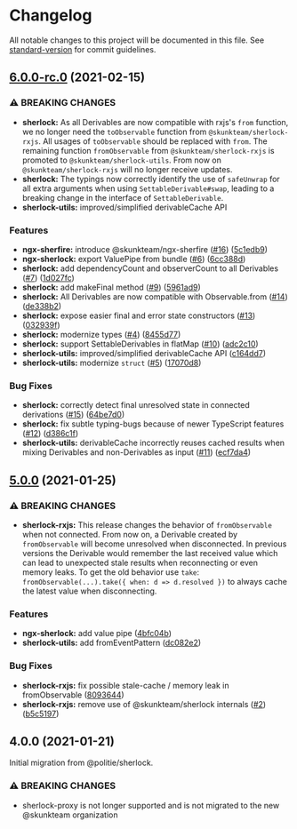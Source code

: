 # Changelog

All notable changes to this project will be documented in this file. See [standard-version](https://github.com/conventional-changelog/standard-version) for commit guidelines.

## [6.0.0-rc.0](https://github.com/skunkteam/sherlock/compare/v5.0.0...v6.0.0-rc.0) (2021-02-15)

### ⚠ BREAKING CHANGES

-   **sherlock:** As all Derivables are now compatible with rxjs's `from` function, we no longer need the `toObservable` function from `@skunkteam/sherlock-rxjs`. All usages of `toObservable` should be replaced with `from`. The remaining function `fromObservable` from `@skunkteam/sherlock-rxjs` is promoted to `@skunkteam/sherlock-utils`. From now on `@skunkteam/sherlock-rxjs` will no longer receive updates.
-   **sherlock:** The typings now correctly identify the use of `safeUnwrap` for all extra arguments when using `SettableDerivable#swap`, leading to a breaking change in the interface of `SettableDerivable`.
-   **sherlock-utils:** improved/simplified derivableCache API

### Features

-   **ngx-sherfire:** introduce @skunkteam/ngx-sherfire ([#16](https://github.com/skunkteam/sherlock/issues/16)) ([5c1edb9](https://github.com/skunkteam/sherlock/commit/5c1edb9ce2b830c8fa8607a4a07fdaf9fb652ad1))
-   **ngx-sherlock:** export ValuePipe from bundle ([#6](https://github.com/skunkteam/sherlock/issues/6)) ([6cc388d](https://github.com/skunkteam/sherlock/commit/6cc388d9a836b9244fcea23b9ab621b1b21fd6c7))
-   **sherlock:** add dependencyCount and observerCount to all Derivables ([#7](https://github.com/skunkteam/sherlock/issues/7)) ([1d027fc](https://github.com/skunkteam/sherlock/commit/1d027fc163dbf95ee0b8305cb673f1473b42b4e7))
-   **sherlock:** add makeFinal method ([#9](https://github.com/skunkteam/sherlock/issues/9)) ([5961ad9](https://github.com/skunkteam/sherlock/commit/5961ad90cb4ea10f2a52b80e6d45cf558f215cbf))
-   **sherlock:** All Derivables are now compatible with Observable.from ([#14](https://github.com/skunkteam/sherlock/issues/14)) ([de338b2](https://github.com/skunkteam/sherlock/commit/de338b26f0a10de3197f86d5e74be8fca3587fba))
-   **sherlock:** expose easier final and error state constructors ([#13](https://github.com/skunkteam/sherlock/issues/13)) ([032939f](https://github.com/skunkteam/sherlock/commit/032939fc0996436206cc91dbb46a9395b66b44d7))
-   **sherlock:** modernize types ([#4](https://github.com/skunkteam/sherlock/issues/4)) ([8455d77](https://github.com/skunkteam/sherlock/commit/8455d77aea9dc7e593614c2227554093278c8f64))
-   **sherlock:** support SettableDerivables in flatMap ([#10](https://github.com/skunkteam/sherlock/issues/10)) ([adc2c10](https://github.com/skunkteam/sherlock/commit/adc2c10f5872a62672cb0e60c7944be569d41e5d))
-   **sherlock-utils:** improved/simplified derivableCache API ([c164dd7](https://github.com/skunkteam/sherlock/commit/c164dd7e6dbd1c3413f9ec3f5a948176fc9c7da2))
-   **sherlock-utils:** modernize `struct` ([#5](https://github.com/skunkteam/sherlock/issues/5)) ([17070d8](https://github.com/skunkteam/sherlock/commit/17070d8a439c8be940d013023d18086facf89fc3))

### Bug Fixes

-   **sherlock:** correctly detect final unresolved state in connected derivations ([#15](https://github.com/skunkteam/sherlock/issues/15)) ([64be7d0](https://github.com/skunkteam/sherlock/commit/64be7d05854770b4a324a91f43680fdc3a5a9fe5))
-   **sherlock:** fix subtle typing-bugs because of newer TypeScript features ([#12](https://github.com/skunkteam/sherlock/issues/12)) ([d386c1f](https://github.com/skunkteam/sherlock/commit/d386c1fe8e09bc3d274f891bbd028be09e0d606f))
-   **sherlock-utils:** derivableCache incorrectly reuses cached results when mixing Derivables and non-Derivables as input ([#11](https://github.com/skunkteam/sherlock/issues/11)) ([ecf7da4](https://github.com/skunkteam/sherlock/commit/ecf7da41c82267d2b61f1c26c85751b9249ee62c))

## [5.0.0](https://github.com/skunkteam/sherlock/compare/v4.0.0...v5.0.0) (2021-01-25)

### ⚠ BREAKING CHANGES

-   **sherlock-rxjs:** This release changes the behavior of `fromObservable` when not connected. From now on, a Derivable created by `fromObservable` will become unresolved when disconnected. In previous versions the Derivable would remember the last received value which can lead to unexpected stale results when reconnecting or even memory leaks. To get the old behavior use `take`: `fromObservable(...).take({ when: d => d.resolved })` to always cache the latest value when disconnecting.

### Features

-   **ngx-sherlock:** add value pipe ([4bfc04b](https://github.com/skunkteam/sherlock/commit/4bfc04b09cc199f82863691621f69c130f3407e3))
-   **sherlock-utils:** add fromEventPattern ([dc082e2](https://github.com/skunkteam/sherlock/commit/dc082e236072f356adce5da994c72cb5ec342cd3))

### Bug Fixes

-   **sherlock-rxjs:** fix possible stale-cache / memory leak in fromObservable ([8093644](https://github.com/skunkteam/sherlock/commit/8093644220e6f7a12e8aff89ab9d4ad5f991a391))
-   **sherlock-rxjs:** remove use of @skunkteam/sherlock internals ([#2](https://github.com/skunkteam/sherlock/issues/2)) ([b5c5197](https://github.com/skunkteam/sherlock/commit/b5c5197ccb482047059ddba0aae171971e47781c))

## 4.0.0 (2021-01-21)

Initial migration from @politie/sherlock.

### ⚠ BREAKING CHANGES

-   sherlock-proxy is not longer supported and is not migrated to the new @skunkteam organization
